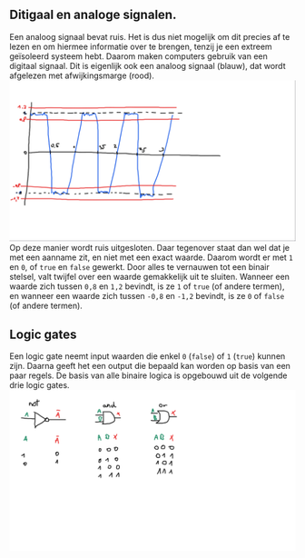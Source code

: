 ## Ditigaal en analoge signalen.
Een analoog signaal bevat ruis. Het is dus niet mogelijk om dit precies af te lezen en om hiermee informatie over te brengen, tenzij je een extreem geïsoleerd systeem hebt. Daarom maken computers gebruik van een digitaal signaal. Dit is eigenlijk ook een analoog signaal (blauw), dat wordt afgelezen met afwijkingsmarge (rood).
![digitaal en analoog signaal](assets/digitaal_en_analoog_signaal.png)
Op deze manier wordt ruis uitgesloten. Daar tegenover staat dan wel dat je met een aanname zit, en niet met een exact waarde. Daarom wordt er met `1` en `0`, of `true` en `false` gewerkt. Door alles te vernauwen tot een binair stelsel, valt twijfel over een waarde gemakkelijk uit te sluiten. Wanneer een waarde zich tussen `0,8` en `1,2` bevindt, is ze `1` of `true` (of andere termen), en wanneer een waarde zich tussen `-0,8` en `-1,2` bevindt, is ze `0` of `false` (of andere termen).

## Logic gates
Een logic gate neemt input waarden die enkel `0` (`false`) of `1` (`true`) kunnen zijn. Daarna geeft het een output die bepaald kan worden op basis van een paar regels. De basis van alle binaire logica is opgebouwd uit de volgende drie logic gates.
![alt text](assets/basis_logic_gates.png)